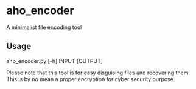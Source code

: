 # aho_encoder
A minimalist file encoding tool

## Usage
aho_encoder.py [-h] INPUT [OUTPUT]

Please note that this tool is for easy disguising files and recovering them. This is by no mean a proper encryption for cyber security purpose.

